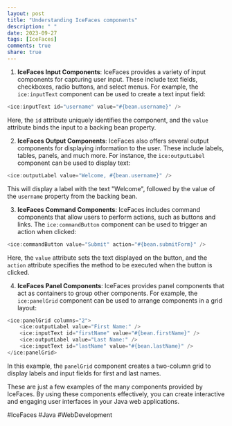 ```yaml
---
layout: post
title: "Understanding IceFaces components"
description: " "
date: 2023-09-27
tags: [IceFaces]
comments: true
share: true
---
```


1. **IceFaces Input Components**:
IceFaces provides a variety of input components for capturing user input. These include text fields, checkboxes, radio buttons, and select menus. For example, the `ice:inputText` component can be used to create a text input field:

```java
<ice:inputText id="username" value="#{bean.username}" />
```

Here, the `id` attribute uniquely identifies the component, and the `value` attribute binds the input to a backing bean property.

2. **IceFaces Output Components**:
IceFaces also offers several output components for displaying information to the user. These include labels, tables, panels, and much more. For instance, the `ice:outputLabel` component can be used to display text:

```java
<ice:outputLabel value="Welcome, #{bean.username}" />
```

This will display a label with the text "Welcome", followed by the value of the `username` property from the backing bean.

3. **IceFaces Command Components**:
IceFaces includes command components that allow users to perform actions, such as buttons and links. The `ice:commandButton` component can be used to trigger an action when clicked:

```java
<ice:commandButton value="Submit" action="#{bean.submitForm}" />
```

Here, the `value` attribute sets the text displayed on the button, and the `action` attribute specifies the method to be executed when the button is clicked.

4. **IceFaces Panel Components**:
IceFaces provides panel components that act as containers to group other components. For example, the `ice:panelGrid` component can be used to arrange components in a grid layout:

```java
<ice:panelGrid columns="2">
    <ice:outputLabel value="First Name:" />
    <ice:inputText id="firstName" value="#{bean.firstName}" />
    <ice:outputLabel value="Last Name:" />
    <ice:inputText id="lastName" value="#{bean.lastName}" />
</ice:panelGrid>
```

In this example, the `panelGrid` component creates a two-column grid to display labels and input fields for first and last names.

These are just a few examples of the many components provided by IceFaces. By using these components effectively, you can create interactive and engaging user interfaces in your Java web applications.

#IceFaces #Java #WebDevelopment